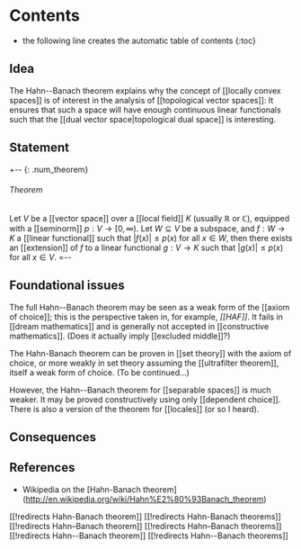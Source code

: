 
# Contents
* the following line creates the automatic table of contents
{:toc}

## Idea

The Hahn--Banach theorem explains why the concept of [[locally convex spaces]] is of interest in the analysis of [[topological vector spaces]]: It ensures that such a space will have enough continuous linear functionals such that the [[dual vector space|topological dual space]] is interesting.

## Statement 

+-- {: .num_theorem} 
###### Theorem 
Let $V$ be a [[vector space]] over a [[local field]] $K$ (usually $\mathbb{R}$ or $\mathbb{C}$), equipped with a [[seminorm]] $p: V \to [0, \infty)$. Let $W \subseteq V$ be a subspace, and $f: W \to K$ a [[linear functional]] such that ${|f(x)|} \leq p(x)$ for all $x \in W$, then there exists an [[extension]] of $f$ to a linear functional $g: V \to K$ such that ${|g(x)|} \leq p(x)$ for all $x \in V$. 
=-- 

## Foundational issues

The full Hahn--Banach theorem may be seen as a weak form of the [[axiom of choice]]; this is the perspective taken in, for example, _[[HAF]]_.  It fails in [[dream mathematics]] and is generally not accepted in [[constructive mathematics]].  (Does it actually imply [[excluded middle]]?) 

The Hahn-Banach theorem can be proven in [[set theory]] with the axiom of choice, or more weakly in set theory assuming the [[ultrafilter theorem]], itself a weak form of choice. (To be continued...)

However, the Hahn--Banach theorem for [[separable spaces]] is much weaker.  It may be proved constructively using only [[dependent choice]].  There is also a version of the theorem for [[locales]] (or so I heard).

## Consequences 



## References ##

* Wikipedia on the [Hahn-Banach theorem] (http://en.wikipedia.org/wiki/Hahn%E2%80%93Banach_theorem)


[[!redirects Hahn-Banach theorem]]
[[!redirects Hahn-Banach theorems]]
[[!redirects Hahn–Banach theorem]]
[[!redirects Hahn–Banach theorems]]
[[!redirects Hahn--Banach theorem]]
[[!redirects Hahn--Banach theorems]]
